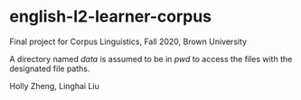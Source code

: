 # english-l2-learner-corpus

Final project for Corpus Linguistics, Fall 2020, Brown University 

A directory named _data_ is assumed to be in _pwd_ to access the files with the designated file paths. 

Holly Zheng, Linghai Liu 
